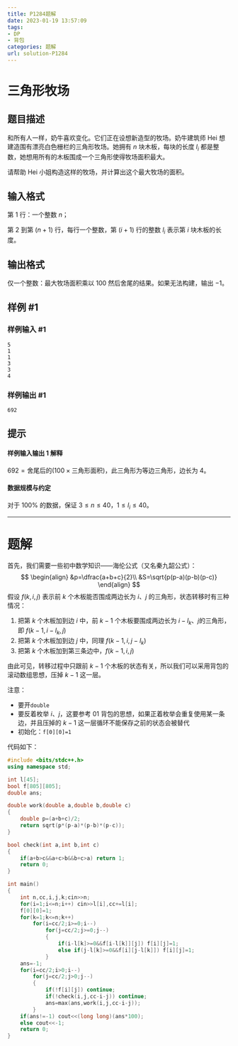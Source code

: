 ```yaml
---
title: P1284题解
date: 2023-01-19 13:57:09
tags:
- DP
- 背包
categories: 题解
url: solution-P1284
---
```


# 三角形牧场

## 题目描述

和所有人一样，奶牛喜欢变化。它们正在设想新造型的牧场。奶牛建筑师 Hei 想建造围有漂亮白色栅栏的三角形牧场。她拥有 $n$ 块木板，每块的长度 $l_i$ 都是整数，她想用所有的木板围成一个三角形使得牧场面积最大。

请帮助 Hei 小姐构造这样的牧场，并计算出这个最大牧场的面积。

## 输入格式

第 $1$ 行：一个整数 $n$；

第 $2$ 到第 $(n + 1)$ 行，每行一个整数，第 $(i + 1)$ 行的整数 $l_i$ 表示第 $i$ 块木板的长度。

## 输出格式

仅一个整数：最大牧场面积乘以 $100$ 然后舍尾的结果。如果无法构建，输出 $-1$。

## 样例 #1

### 样例输入 #1

```in
5
1
1
3
3
4
```

### 样例输出 #1

```out
692
```

## 提示

#### 样例输入输出 1 解释

$692=\text{舍尾后的}(100\times\text{三角形面积})$，此三角形为等边三角形，边长为 $4$。

#### 数据规模与约定

对于 $100\%$ 的数据，保证 $3\le n\le40$，$1\le l_i\le40$。

---

# 题解

首先，我们需要一些初中数学知识——海伦公式（又名秦九韶公式）：
$$
\begin{align}
&p=\dfrac{a+b+c}{2}\\
&S=\sqrt{p(p-a)(p-b)(p-c)}
\end{align}
$$
假设 $f(k,i,j)$ 表示前 $k$ 个木板能否围成两边长为 $i$、$j$ 的三角形，状态转移时有三种情况：

1. 把第 $k$ 个木板加到边 $i$ 中，前 $k-1$ 个木板要围成两边长为 $i-l_k$、$j$的三角形，即 $f(k-1,i-l_k,j)$
2. 把第 $k$ 个木板加到边 $j$ 中，同理 $f(k-1,i,j-l_k)$
3. 把第 $k$ 个木板加到第三条边中，$f(k-1,i,j)$

由此可见，转移过程中只跟前 $k-1$ 个木板的状态有关，所以我们可以采用背包的滚动数组思想，压掉 $k-1$ 这一层。

注意：

- 要开`double`
- 要反着枚举 $i$、$j$，这要参考 $01$ 背包的思想，如果正着枚举会重复使用某一条边，并且压掉的 $k-1$ 这一层循环不能保存之前的状态会被替代
- 初始化：`f[0][0]=1`

代码如下：

```cpp
#include <bits/stdc++.h>
using namespace std;

int l[45];
bool f[805][805];
double ans;

double work(double a,double b,double c)
{
	double p=(a+b+c)/2;
	return sqrt(p*(p-a)*(p-b)*(p-c));
}

bool check(int a,int b,int c)
{
	if(a+b>c&&a+c>b&&b+c>a) return 1;
	return 0;
}

int main()
{
	int n,cc,i,j,k;cin>>n;
	for(i=1;i<=n;i++) cin>>l[i],cc+=l[i];
	f[0][0]=1;
	for(k=1;k<=n;k++)
		for(i=cc/2;i>=0;i--)
			for(j=cc/2;j>=0;j--)
			{
				if(i-l[k]>=0&&f[i-l[k]][j]) f[i][j]=1;
				else if(j-l[k]>=0&&f[i][j-l[k]]) f[i][j]=1;
			}
	ans=-1;
	for(i=cc/2;i>0;i--)
		for(j=cc/2;j>0;j--)
		{
			if(!f[i][j]) continue;
			if(!check(i,j,cc-i-j)) continue;
			ans=max(ans,work(i,j,cc-i-j));
		}
	if(ans!=-1) cout<<(long long)(ans*100);
	else cout<<-1;
	return 0;
}
```